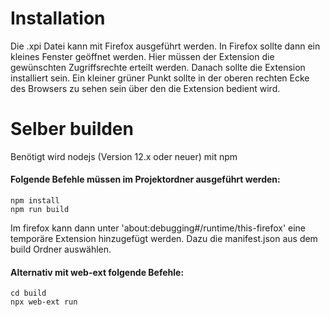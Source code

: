 # Installation
Die .xpi Datei kann mit Firefox ausgeführt werden. In Firefox sollte dann ein kleines Fenster geöffnet werden. Hier müssen der Extension die gewünschten Zugriffsrechte erteilt werden. Danach sollte die Extension installiert sein. Ein kleiner grüner Punkt sollte in der oberen rechten Ecke des Browsers zu sehen sein über den die Extension bedient wird.

#
#

# Selber builden
Benötigt wird nodejs (Version 12.x oder neuer) mit npm

#### Folgende Befehle müssen im Projektordner ausgeführt werden:
    npm install
    npm run build

Im firefox kann dann unter 'about:debugging#/runtime/this-firefox' eine temporäre Extension hinzugefügt werden. Dazu die manifest.json aus dem build Ordner auswählen.

#### Alternativ mit web-ext folgende Befehle:
    cd build
    npx web-ext run
